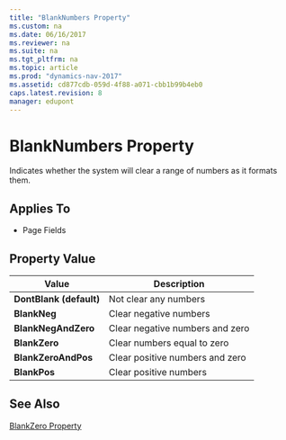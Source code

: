 ```yaml
---
title: "BlankNumbers Property"
ms.custom: na
ms.date: 06/16/2017
ms.reviewer: na
ms.suite: na
ms.tgt_pltfrm: na
ms.topic: article
ms.prod: "dynamics-nav-2017"
ms.assetid: cd877cdb-059d-4f88-a071-cbb1b99b4eb0
caps.latest.revision: 8
manager: edupont
---
```

# BlankNumbers Property
Indicates whether the system will clear a range of numbers as it formats them.  
  
## Applies To  
  
-   Page Fields  
  
## Property Value  
  
|**Value**|**Description**|  
|---------------|---------------------|  
|**DontBlank (default)**|Not clear any numbers|  
|**BlankNeg**|Clear negative numbers|  
|**BlankNegAndZero**|Clear negative numbers and zero|  
|**BlankZero**|Clear numbers equal to zero|  
|**BlankZeroAndPos**|Clear positive numbers and zero|  
|**BlankPos**|Clear positive numbers|  
  
## See Also  
 [BlankZero Property](devenv-blankzero-property.md)